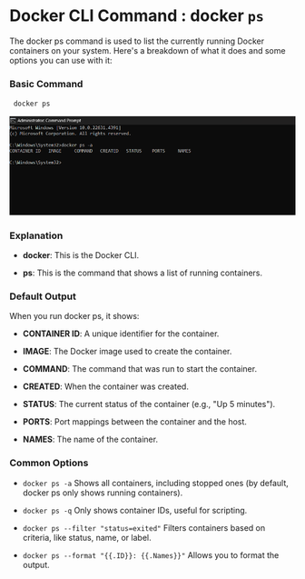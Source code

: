 # Docker CLI Command : docker `ps`

The docker ps command is used to list the currently running Docker containers on your system. Here's a breakdown of what it does and some options you can use with it:

### Basic Command
```bash
 docker ps
 ```
 ![alt text](images/2.png)   

### Explanation

*   **docker**: This is the Docker CLI.
    
*   **ps**: This is the command that shows a list of running containers.
    
### Default Output

When you run docker ps, it shows:

*   **CONTAINER ID**: A unique identifier for the container.
    
*   **IMAGE**: The Docker image used to create the container.
    
*   **COMMAND**: The command that was run to start the container.
    
*   **CREATED**: When the container was created.
    
*   **STATUS**: The current status of the container (e.g., "Up 5 minutes").
    
*   **PORTS**: Port mappings between the container and the host.
    
*   **NAMES**: The name of the container. 


### Common Options

* `docker ps -a`  Shows all containers, including stopped ones (by default, docker ps only shows running containers).
    
* `docker ps -q` Only shows container IDs, useful for scripting.
    
* `docker ps --filter "status=exited"` Filters containers based on criteria, like status, name, or label.
    
* `docker ps --format "{{.ID}}: {{.Names}}"`  Allows you to format the output.